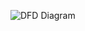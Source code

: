 ![DFD Diagram](https://cloud.githubusercontent.com/assets/11740062/10616346/3c313afc-772a-11e5-95d1-a22302328035.png)
